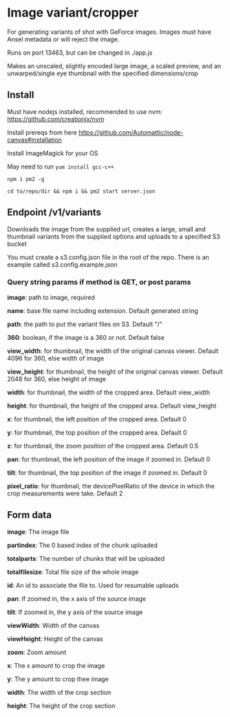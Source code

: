 # Image variant/cropper

For generating variants of shot with GeForce images. Images must have Ansel metadata or will reject the image.

Runs on port 13463, but can be changed in ./app.js

Makes an unscaled, slightly encoded large image, a scaled preview, and an unwarped/single eye thumbnail with the specified dimensions/crop

## Install
  Must have nodejs installed, recommended to use nvm: https://github.com/creationix/nvm

  Install prereqs from here https://github.com/Automattic/node-canvas#installation

  Install ImageMagick for your OS

  May need to run `yum install gcc-c++`

  `npm i pm2 -g`

  `cd to/repo/dir && npm i && pm2 start server.json`

## Endpoint /v1/variants

  Downloads the image from the supplied url, creates a large, small and thumbnail variants from the supplied options and uploads to a specified S3 bucket

  You must create a s3.config.json file in the root of the repo. There is an example called s3.config.example.json

  ### Query string params if method is GET, or post params

  **image**: path to image, required

  **name**: base file name including extension. Default generated string

  **path**: the path to put the variant files on S3. Default "/"

  **360**: boolean, if the image is a 360 or not. Default false

  **view_width**: for thumbnail, the width of the original canvas viewer. Default 4096 for 360, else width of image

  **view_height**: for thumbnail, the height of the original canvas viewer. Default 2048 for 360, else height of image

  **width**: for thumbnail, the width of the cropped area. Default view_width

  **height**: for thumbnail, the height of the cropped area. Default view_height

  **x**: for thumbnail, the left position of the cropped area. Default 0

  **y**: for thumbnail, the top position of the cropped area. Default 0

  **z**: for thumbnail, the zoom position of the cropped area. Default 0.5

  **pan**: for thumbnail, the left position of the image if zoomed in. Default 0

  **tilt**: for thumbnail, the top position of the image if zoomed in. Default 0

  **pixel_ratio**: for thumbnail, the devicePixelRatio of the device in which the crop measurements were take. Default 2

## Form data

  **image**: The image file

  **partindex**: The 0 based index of the chunk uploaded

  **totalparts**: The number of chunks that will be uploaded

  **totalfilesize**: Total file size of the whole image

  **id**: An id to associate the file to. Used for resumable uploads

  **pan**: If zoomed in, the x axis of the source image

  **tilt**: If zoomed in, the y axis of the source image

  **viewWidth**: Width of the canvas

  **viewHeight**: Height of the canvas

  **zoom**: Zoom amount

  **x**: The x amount to crop the image

  **y**: The y amount to crop thee image

  **width**: The width of the crop section

  **height**: The height of the crop section